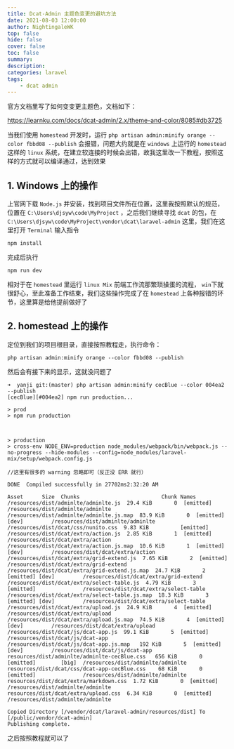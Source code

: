 ```yaml
---
title: Dcat-Admin 主题色变更的避坑方法
date: 2021-08-03 12:00:00
author: NightingaleWK
top: false
hide: false
cover: false
toc: false
summary: 
description: 
categories: laravel
tags:
    - dcat admin
---
```

官方文档里写了如何变变更主题色，文档如下：

https://learnku.com/docs/dcat-admin/2.x/theme-and-color/8085#db3725

当我们使用 ``homestead`` 开发时，运行 `` php artisan admin:minify orange --color fbbd08 --publish `` 会报错，问题大约就是在 ``windows`` 上运行的 ``homestead`` 这样的 ``linux`` 系统，在建立软连接的时候会出错，故我这里改一下教程，按照这样的方式就可以编译通过，达到效果

## 1. Windows 上的操作
上官网下载 `` Node.js `` 并安装，找到项目文件所在位置，这里我按照默认的规范，位置在 `` C:\Users\djsyw\code\MyProject `` ，之后我们继续寻找 ``dcat`` 的包，在 `` C:\Users\djsyw\code\MyProject\vendor\dcat\laravel-admin `` 这里，我们在这里打开 `` Terminal `` 输入指令 
```
npm install
```
完成后执行
```
npm run dev
```
相对于在 `` homestead `` 里运行 ``linux Mix`` 前端工作流那繁琐操蛋的流程， ``win``下就很舒心，至此准备工作结束，我们这些操作完成了在 ``homestead`` 上各种报错的环节，这里算是给他提前做好了

## 2. homestead 上的操作
定位到我们的项目根目录，直接按照教程走，执行命令：
```
php artisan admin:minify orange --color fbbd08 --publish
```
然后会有接下来的显示，这就没问题了
```
➜  yanji git:(master) php artisan admin:minify cecBlue --color 004ea2 --publish
[cecBlue][#004ea2] npm run production...

> prod
> npm run production



> production
> cross-env NODE_ENV=production node_modules/webpack/bin/webpack.js --no-progress --hide-modules --config=node_modules/laravel-mix/setup/webpack.config.js

//这里有很多的 warning 忽略即可（反正没 ERR 就行）

DONE  Compiled successfully in 27702ms2:32:20 AM

Asset      Size  Chunks                          Chunk Names
/resources/dist/adminlte/adminlte.js  29.4 KiB       0  [emitted]               /resources/dist/adminlte/adminlte
/resources/dist/adminlte/adminlte.js.map  83.9 KiB       0  [emitted] [dev]         /resources/dist/adminlte/adminlte
/resources/dist/dcat/css/nunito.css  9.83 KiB          [emitted]
/resources/dist/dcat/extra/action.js  2.85 KiB       1  [emitted]               /resources/dist/dcat/extra/action
/resources/dist/dcat/extra/action.js.map  10.6 KiB       1  [emitted] [dev]         /resources/dist/dcat/extra/action
/resources/dist/dcat/extra/grid-extend.js  7.65 KiB       2  [emitted]               /resources/dist/dcat/extra/grid-extend
/resources/dist/dcat/extra/grid-extend.js.map  24.7 KiB       2  [emitted] [dev]         /resources/dist/dcat/extra/grid-extend
/resources/dist/dcat/extra/select-table.js  4.79 KiB       3  [emitted]               /resources/dist/dcat/extra/select-table
/resources/dist/dcat/extra/select-table.js.map  18.3 KiB       3  [emitted] [dev]         /resources/dist/dcat/extra/select-table
/resources/dist/dcat/extra/upload.js  24.9 KiB       4  [emitted]               /resources/dist/dcat/extra/upload
/resources/dist/dcat/extra/upload.js.map  74.5 KiB       4  [emitted] [dev]         /resources/dist/dcat/extra/upload
/resources/dist/dcat/js/dcat-app.js  99.1 KiB       5  [emitted]               /resources/dist/dcat/js/dcat-app
/resources/dist/dcat/js/dcat-app.js.map   192 KiB       5  [emitted] [dev]         /resources/dist/dcat/js/dcat-app
resources/dist/adminlte/adminlte-cecBlue.css   656 KiB       0  [emitted]        [big]  /resources/dist/adminlte/adminlte
resources/dist/dcat/css/dcat-app-cecBlue.css    68 KiB       0  [emitted]               /resources/dist/adminlte/adminlte
resources/dist/dcat/extra/markdown.css  1.72 KiB       0  [emitted]               /resources/dist/adminlte/adminlte
resources/dist/dcat/extra/upload.css  6.34 KiB       0  [emitted]               /resources/dist/adminlte/adminlte

Copied Directory [/vendor/dcat/laravel-admin/resources/dist] To [/public/vendor/dcat-admin]
Publishing complete.
```
之后按照教程就可以了